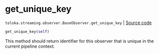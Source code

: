 # get_unique_key
`toloka.streaming.observer.BaseObserver.get_unique_key` | [Source code](https://github.com/Toloka/toloka-kit/blob/v1.2.1/src/streaming/observer.py#L31)

```python
get_unique_key(self)
```

This method should return identifier for this observer that is unique in the current pipeline context.

